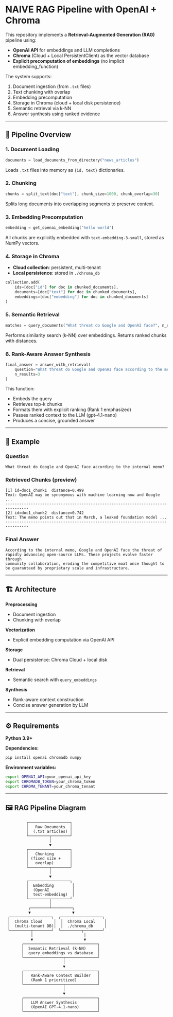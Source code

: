 # NAIVE RAG Pipeline with OpenAI + Chroma

This repository implements a **Retrieval-Augmented Generation (RAG)** pipeline using:
- **OpenAI API** for embeddings and LLM completions
- **Chroma** (Cloud + Local PersistentClient) as the vector database
- **Explicit precomputation of embeddings** (no implicit embedding_function)

The system supports:
1. Document ingestion (from `.txt` files)
2. Text chunking with overlap
3. Embedding precomputation
4. Storage in Chroma (cloud + local disk persistence)
5. Semantic retrieval via k-NN
6. Answer synthesis using ranked evidence

---

## 📂 Pipeline Overview

### 1. Document Loading
```python
documents = load_documents_from_directory("news_articles")
```
Loads `.txt` files into memory as `{id, text}` dictionaries.

### 2. Chunking
```python
chunks = split_text(doc["text"], chunk_size=1000, chunk_overlap=30)
```
Splits long documents into overlapping segments to preserve context.

### 3. Embedding Precomputation
```python
embedding = get_openai_embedding("hello world")
```
All chunks are explicitly embedded with `text-embedding-3-small`, stored as NumPy vectors.

### 4. Storage in Chroma
- **Cloud collection**: persistent, multi-tenant
- **Local persistence**: stored in `./chroma_db`

```python
collection.add(
    ids=[doc["id"] for doc in chunked_documents],
    documents=[doc["text"] for doc in chunked_documents],
    embeddings=[doc["embedding"] for doc in chunked_documents]
)
```

### 5. Semantic Retrieval
```python
matches = query_documents("What threat do Google and OpenAI face?", n_results=3)
```
Performs similarity search (k-NN) over embeddings. Returns ranked chunks with distances.

### 6. Rank-Aware Answer Synthesis
```python
final_answer = answer_with_retrieval(
    question="What threat do Google and OpenAI face according to the memo?",
    n_results=3
)
```

This function:
- Embeds the query
- Retrieves top-k chunks
- Formats them with explicit ranking (Rank 1 emphasized)
- Passes ranked context to the LLM (gpt-4.1-nano)
- Produces a concise, grounded answer

---

## 🚀 Example

### Question
```
What threat do Google and OpenAI face according to the internal memo?
```

### Retrieved Chunks (preview)
```
[1] id=doc1_chunk1  distance=0.499
Text: OpenAI may be synonymous with machine learning now and Google ...
--------------------------------------------------------------------------------
[2] id=doc1_chunk2  distance=0.742
Text: The memo points out that in March, a leaked foundation model ...
--------------------------------------------------------------------------------
```

### Final Answer
```
According to the internal memo, Google and OpenAI face the threat of
rapidly advancing open-source LLMs. These projects evolve faster through
community collaboration, eroding the competitive moat once thought to
be guaranteed by proprietary scale and infrastructure.
```

---

## 🏗️ Architecture

**Preprocessing**
- Document ingestion
- Chunking with overlap

**Vectorization**
- Explicit embedding computation via OpenAI API

**Storage**
- Dual persistence: Chroma Cloud + local disk

**Retrieval**
- Semantic search with `query_embeddings`

**Synthesis**
- Rank-aware context construction
- Concise answer generation by LLM

---

## ⚙️ Requirements

**Python 3.9+**

**Dependencies:**
```bash
pip install openai chromadb numpy
```

**Environment variables:**
```bash
export OPENAI_API=your_openai_api_key
export CHROMADB_TOKEN=your_chroma_token
export CHROMA_TENANT=your_chroma_tenant
```

---
## 🖼️ RAG Pipeline Diagram

```text
         ┌──────────────────┐
         │   Raw Documents  │
         │  (.txt articles) │
         └─────────┬────────┘
                   │
                   ▼
         ┌──────────────────┐
         │   Chunking       │
         │ (fixed size +    │
         │   overlap)       │
         └─────────┬────────┘
                   │
                   ▼
         ┌──────────────────┐
         │  Embedding        │
         │  (OpenAI          │
         │  text-embedding)  │
         └─────────┬────────┘
                   │
          ┌────────┴─────────┐
          ▼                  ▼
 ┌──────────────────┐  ┌──────────────────┐
 │  Chroma Cloud     │  │  Chroma Local    │
 │  (multi-tenant DB)│  │  ./chroma_db     │
 └─────────┬────────┘  └─────────┬────────┘
           │                      │
           ▼                      ▼
       ┌────────────────────────────────┐
       │  Semantic Retrieval (k-NN)     │
       │  query_embeddings vs database  │
       └─────────────────┬──────────────┘
                         │
                         ▼
       ┌────────────────────────────────┐
       │   Rank-Aware Context Builder   │
       │   (Rank 1 prioritized)         │
       └─────────────────┬──────────────┘
                         │
                         ▼
       ┌────────────────────────────────┐
       │   LLM Answer Synthesis         │
       │   (OpenAI GPT-4.1-nano)        │
       └────────────────────────────────┘
